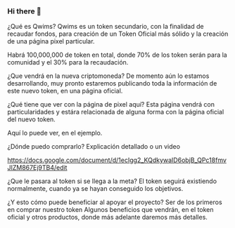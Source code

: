 ### Hi there 👋

¿Qué es Qwims?
Qwims es un token secundario, con la finalidad de recaudar fondos, para creación de un Token Oficial más sólido y la creación de una página pixel particular.

Habrá 100,000,000 de token en total, donde 70% de los token serán para la comunidad y el 30% para la recaudación.

¿Que vendrá en la nueva criptomoneda?
De momento aún lo estamos desarrollando, muy pronto estaremos publicando toda la información de este nuevo token, en una página oficial.

¿Qué tiene que ver con la página de pixel aquí?
Esta página vendrá con particularidades y estára relacionada de alguna forma con la página oficial del nuevo token.

Aquí lo puede ver, en el ejemplo.


¿Dónde puedo comprarlo?
Explicación detallado o un video

https://docs.google.com/document/d/1ecIgg2_KQdkywaID6objB_QPc18fmvJIZM867Ej9TB4/edit


¿Que le pasara al token si se llega a la meta?
El token seguirá existiendo normalmente, cuando ya se hayan conseguido los objetivos.


¿Y esto cómo puede beneficiar al apoyar el proyecto?
Ser de los primeros en comprar nuestro token
Algunos beneficios que vendrán, en el token oficial y otros productos, donde más adelante daremos más detalles.


